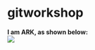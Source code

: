 # gitworkshop
<html>
<b>I am ARK, as shown below:</b><br/>
<img src="http://cdn.instructables.com/FMC/JV3J/IH87HUKG/FMCJV3JIH87HUKG.SQUARE3.jpg"></img>
</html>

